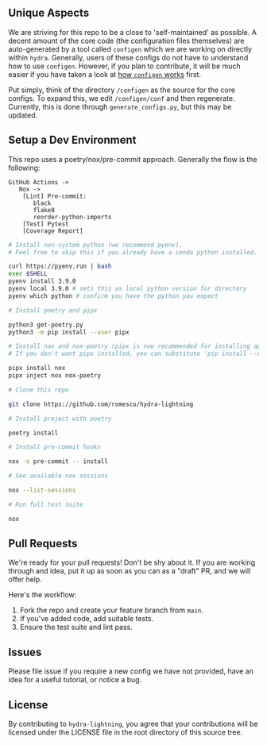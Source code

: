## Unique Aspects

We are striving for this repo to be a close to 'self-maintained' as possible.
A decent amount of the core code (the configuration files themselves) are auto-generated
by a tool called `configen` which we are working on directly within `hydra`. Generally,
users of these configs do not have to understand how to use `configen`. However, if you
plan to contribute, it will be much easier if you have taken a look at
[how `configen` works](https://github.com/facebookresearch/hydra/tree/master/tools/configen) first.

Put simply, think of the directory `/configen` as the source for the core configs. To expand this,
we edit `/configen/conf` and then regenerate. Currently, this is done through `generate_configs.py`,
but this may be updated.

## Setup a Dev Environment

This repo uses a poetry/nox/pre-commit approach. Generally the flow is the following:

```
GitHub Actions ->
   Nox ->
    [Lint] Pre-commit:
       black
       flake8
       reorder-python-imports
    [Test] Pytest
    [Coverage Report]
```

```bash
# Install non-system python (we recommend pyenv).
# Feel free to skip this if you already have a conda python installed.

curl https://pyenv.run | bash
exec $SHELL
pyenv install 3.9.0
pyenv local 3.9.0 # sets this as local python version for directory
pyenv which python # confirm you have the python you expect

# Install poetry and pipx

python3 get-poetry.py
python3 -m pip install --user pipx

# Install nox and nox-poetry (pipx is now recommended for installing applications).
# If you don't want pipx installed, you can substitute 'pip install --user'.

pipx install nox
pipx inject nox nox-poetry

# Clone this repo

git clone https://github.com/romesco/hydra-lightning

# Install project with poetry

poetry install

# Install pre-commit hooks

nox -s pre-commit -- install

# See available nox sessions

nox --list-sessions

# Run full test suite

nox

```

## Pull Requests

We're ready for your pull requests! Don't be shy about it. If you are working through
and idea, put it up as soon as you can as a "draft" PR, and we will offer help.

Here's the workflow:

1. Fork the repo and create your feature branch from `main`.
2. If you've added code, add suitable tests.
3. Ensure the test suite and lint pass.

## Issues

Please file issue if you require a new config we have not provided, have an idea for a useful tutorial, or notice a bug.

## License

By contributing to `hydra-lightning`, you agree that your contributions will be licensed
under the LICENSE file in the root directory of this source tree.
